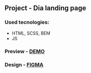 
## Project - Dia landing page ##

### Used tecnologies:  ###

  * HTML, SCSS, BEM
  * JS

### Preview - [DEMO](http://encrt.github.io/layout_dia/) ###
### Design - [FIGMA](https://www.figma.com/file/7qwsWggv9BAxMi2VPhBuPr/Air-(formerly-Dia)?node-id=9138%3A35) ###
